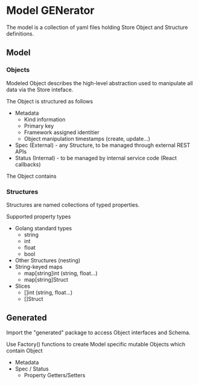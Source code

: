 # Model GENerator

The model is a collection of yaml files holding Store Object and Structure definitions. 

## Model
### Objects
Modeled Object describes the high-level abstraction used to manipulate all data via the Store inteface.

The Object is structured as follows
- Metadata
    - Kind information
    - Primary key
    - Framework assigned identitier
    - Object manipulation timestamps (create, update...)
- Spec (External) - any Structure, to be managed through external REST APIs
- Status (Internal) - to be managed by internal service code (React callbacks)

The Object contains 

### Structures
Structures are named collections of typed properties.

Supported property types
- Golang standard types
    - string
    - int
    - float
    - bool
- Other Structures (nesting)
- String-keyed maps
    - map[string]int (string, float...)
    - map[string]Struct
- Slices
    - []int (string, float...)
    - []Struct


## Generated

Import the "generated" package to access Object interfaces and Schema.

Use <object>Factory() functions to create Model specific mutable Objects
which contain Object
- Metadata
- Spec / Status
    - Property Getters/Setters
